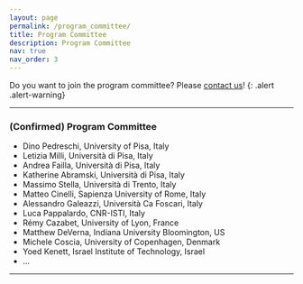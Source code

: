 ```yaml
---
layout: page
permalink: /program_committee/
title: Program Committee
description: Program Committee
nav: true
nav_order: 3
---
```


Do you want to join the program committee? Please <a href="mailto:mind-meets-media-workshop@googlegroups.com
">contact us</a>!
{: .alert .alert-warning}

<hr>

### (Confirmed) Program Committee

<ul>
    <li>Dino Pedreschi, University of Pisa, Italy</li>
    <li>Letizia Milli, Università di Pisa, Italy</li>
    <li>Andrea Failla, Università di Pisa, Italy</li>
    <li>Katherine Abramski, Università di Pisa, Italy</li>
    <li>Massimo Stella, Università di Trento, Italy</li>
    <li>Matteo Cinelli, Sapienza University of Rome, Italy</li>
    <li>Alessandro Galeazzi, Università Ca Foscari, Italy</li>
    <li>Luca Pappalardo, CNR-ISTI, Italy</li>
    <li>Rémy Cazabet, University of Lyon, France</li>
    <li>Matthew DeVerna, Indiana University Bloomington, US</li>
    <li>Michele Coscia,	University of Copenhagen, Denmark</li>
    <li>Yoed Kenett, Israel Institute of Technology, Israel</li>
    <li>...</li>
</ul>

<hr>